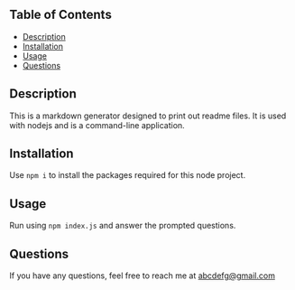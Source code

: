 ## Table of Contents

- [Description](#description)
- [Installation](#installation)
- [Usage](#usage)
- [Questions](#questions)

## Description

This is a markdown generator designed to print out readme files. It is used with nodejs and is a command-line application.

## Installation

Use `npm i` to install the packages required for this node project.
<br>

## Usage

Run using `npm index.js` and answer the prompted questions.
<br>

## Questions

If you have any questions, feel free to reach me at abcdefg@gmail.com

